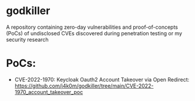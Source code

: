 # godkiller
A repository containing zero-day vulnerabilities and proof-of-concepts (PoCs) of undisclosed CVEs discovered during penetration testing or my security research


# PoCs:

- CVE-2022-1970: Keycloak Oauth2 Account Takeover via Open Redirect: https://github.com/j4k0m/godkiller/tree/main/CVE-2022-1970_account_takeover_poc
